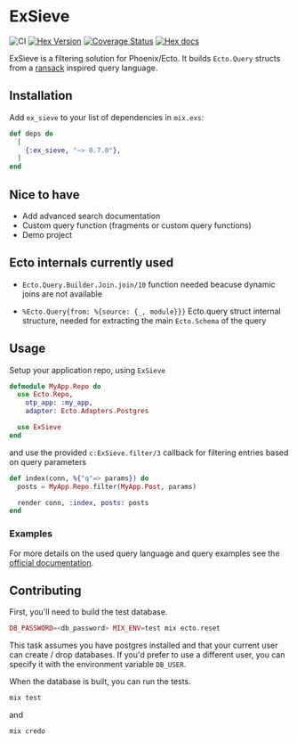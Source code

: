 # ExSieve

![CI](https://github.com/valyukov/ex_sieve/workflows/CI/badge.svg?branch=master) [![Hex Version](http://img.shields.io/hexpm/v/ex_sieve.svg?style=flat)](https://hex.pm/packages/ex_sieve) [![Coverage Status](https://coveralls.io/repos/github/valyukov/ex_sieve/badge.svg?branch=master)](https://coveralls.io/github/valyukov/ex_sieve?branch=master) [![Hex docs](http://img.shields.io/badge/hex.pm-docs-green.svg?style=flat)](https://hexdocs.pm/ex_sieve)


ExSieve is a filtering solution for Phoenix/Ecto. It builds `Ecto.Query` structs from a [ransack](https://github.com/activerecord-hackery/ransack) inspired query language.

## Installation

Add `ex_sieve` to your list of dependencies in `mix.exs`:

```elixir
def deps do
  [
    {:ex_sieve, "~> 0.7.0"},
  ]
end
```

## Nice to have

- Add advanced search documentation
- Custom query function (fragments or custom query functions)
- Demo project

## Ecto internals currently used

- `Ecto.Query.Builder.Join.join/10` function needed beacuse dynamic joins are not available

- `%Ecto.Query{from: %{source: {_, module}}}`
  Ecto.query struct internal structure, needed for extracting the main `Ecto.Schema` of the query


## Usage

Setup your application repo, using `ExSieve`

```elixir
defmodule MyApp.Repo do
  use Ecto.Repo,
    otp_app: :my_app,
    adapter: Ecto.Adapters.Postgres

  use ExSieve
end
```

and use the provided `c:ExSieve.filter/3` callback for filtering entries based on query parameters


```elixir
def index(conn, %{"q"=> params}) do
  posts = MyApp.Repo.filter(MyApp.Post, params)

  render conn, :index, posts: posts
end
```

### Examples

For more details on the used query language and query examples see the
[official documentation](https://hexdocs.pm/ex_sieve/ExSieve.html#module-examples).

## Contributing

First, you'll need to build the test database.

```elixir
DB_PASSWORD=<db_password> MIX_ENV=test mix ecto.reset
```

This task assumes you have postgres installed and that your current user can create / drop databases.
If you'd prefer to use a different user, you can specify it with the environment variable `DB_USER`.

When the database is built, you can run the tests.

```elixir
mix test
```
and

```elixir
mix credo
```
